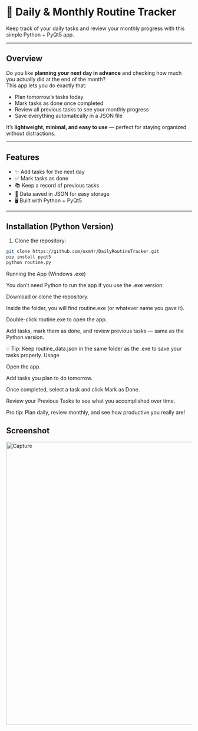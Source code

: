# 📅 Daily & Monthly Routine Tracker

Keep track of your daily tasks and review your monthly progress with this simple Python + PyQt5 app.

---

## Overview

Do you like **planning your next day in advance** and checking how much you actually did at the end of the month?  
This app lets you do exactly that:

- Plan tomorrow’s tasks today  
- Mark tasks as done once completed  
- Review all previous tasks to see your monthly progress  
- Save everything automatically in a JSON file  

It’s **lightweight, minimal, and easy to use** — perfect for staying organized without distractions.

---

## Features

- ✨ Add tasks for the next day  
- ✅ Mark tasks as done  
- 📚 Keep a record of previous tasks  
- 💾 Data saved in JSON for easy storage  
- 🖥 Built with Python + PyQt5  

---

## Installation (Python Version)

1. Clone the repository:

```bash
git clone https://github.com/oxm4r/DailyRoutineTracker.git
pip install pyqt5
python routine.py
```
Running the App (Windows .exe)

You don’t need Python to run the app if you use the .exe version:

Download or clone the repository.

Inside the folder, you will find routine.exe (or whatever name you gave it).

Double-click routine.exe to open the app.

Add tasks, mark them as done, and review previous tasks — same as the Python version.

💡 Tip: Keep routine_data.json in the same folder as the .exe to save your tasks properly.
Usage

Open the app.

Add tasks you plan to do tomorrow.

Once completed, select a task and click Mark as Done.

Review your Previous Tasks to see what you accomplished over time.

Pro tip: Plan daily, review monthly, and see how productive you really are!

## Screenshot
<img width="1366" height="768" alt="Capture" src="https://github.com/user-attachments/assets/6c320440-fd2e-4d54-a864-dcc03bd09011" />

